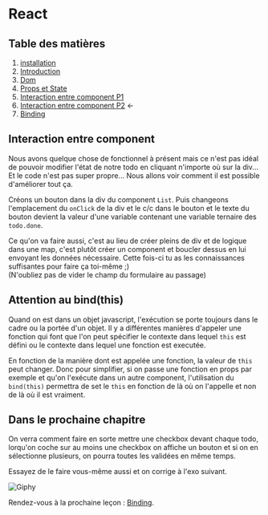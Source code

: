 # React

## Table des matières

1. [installation](./Installation.md)
2. [Introduction](./introduction.md) 
3. [Dom](./Dom.md)
4. [Props et State](./PropsEtState.md)
5. [Interaction entre component P1](./InteractionEntreComponentPartie1.md) 
6. [Interaction entre component P2](./InteractionEntreComponentPartie2.md) ←
7. [Binding](./Binding.md)

## Interaction entre component

Nous avons quelque chose de fonctionnel à présent mais ce n'est pas idéal de pouvoir modifier l'état de notre todo en cliquant n'importe où sur la div... Et le code n'est pas super propre... Nous allons voir comment il est possible d'améliorer tout ça.

Créons un bouton dans la div du component `List`. Puis changeons l'emplacement du `onClick` de la div et le c/c dans le bouton et le texte du bouton devient la valeur d'une variable contenant une variable ternaire des `todo.done`.

Ce qu'on va faire aussi, c'est au lieu de créer pleins de div et de logique dans une map, c'est plutôt créer un component et boucler dessus en lui envoyant les données nécessaire. Cette fois-ci tu as les connaissances suffisantes pour faire ça toi-même ;)  
(N'oubliez pas de vider le champ du formulaire au passage)

## Attention au bind(this)

Quand on est dans un objet javascript, l'exécution se porte toujours dans le cadre ou la portée d'un objet. Il y a différentes manières d'appeler une fonction qui font que l'on peut spécifier le contexte dans lequel `this` est défini ou le contexte dans lequel une fonction est executée. 

En fonction de la manière dont est appelée une fonction, la valeur de `this` peut changer. Donc pour simplifier, si on passe une fonction en props par exemple et qu'on l'exécute dans un autre component, l'utilisation du `bind(this)` permettra de set le `this` en fonction de là où on l'appelle et non de là où il est vraiment.

## Dans le prochaine chapitre

On verra comment faire en sorte mettre une checkbox devant chaque todo, lorqu'on coche sur au moins une checkbox on affiche un bouton et si on en sélectionne plusieurs, on pourra toutes les validées en même temps.

Essayez de le faire vous-même aussi et on corrige à l'exo suivant.

![Giphy](https://media.giphy.com/media/3o6fJ5z2bgCLBshZUA/giphy.gif)

Rendez-vous à la prochaine leçon : [Binding](./Binding.md).
